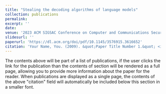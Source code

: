 ```yaml
---
title: "Stealing the decoding algorithms of language models"
collection: publications
permalink: 
excerpt: ''
date: 
venue: '2023 ACM SIGSAC Conference on Computer and Communications Security'
slidesurl: ''
paperurl: 'https://dl.acm.org/doi/pdf/10.1145/3576915.3616652'
citation: 'Your Name, You. (2009). &quot;Paper Title Number 1.&quot; <i>Journal 1</i>. 1(1).'
---
```


The contents above will be part of a list of publications, if the user clicks the link for the publication than the contents of section will be rendered as a full page, allowing you to provide more information about the paper for the reader. When publications are displayed as a single page, the contents of the above "citation" field will automatically be included below this section in a smaller font.
